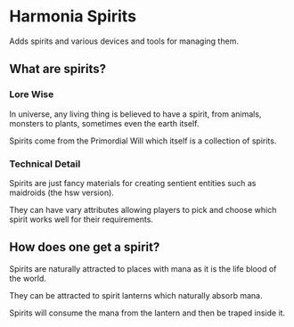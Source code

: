 # Harmonia Spirits

Adds spirits and various devices and tools for managing them.

## What are spirits?

### Lore Wise

In universe, any living thing is believed to have a spirit, from animals, monsters to plants, sometimes even the earth itself.

Spirits come from the Primordial Will which itself is a collection of spirits.

### Technical Detail

Spirits are just fancy materials for creating sentient entities such as maidroids (the hsw version).

They can have vary attributes allowing players to pick and choose which spirit works well for their requirements.

## How does one get a spirit?

Spirits are naturally attracted to places with mana as it is the life blood of the world.

They can be attracted to spirit lanterns which naturally absorb mana.

Spirits will consume the mana from the lantern and then be traped inside it.

